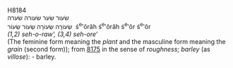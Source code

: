 <body>
  <p>H8184<br>  שׂעור    שׂער    שׂעורה    שׂערה  <br> שְׂעוֹרָה  שְׂעוֹרָה  שְׂעוֹר  שְׂעוֹר  ‎  ś<sup>e</sup>‛ôrâh  ś<sup>e</sup>‛ôrâh  ś<sup>e</sup>‛ôr  ś<sup>e</sup>‛ôr  <br><i>(1,2)</i> <i>seh-o-raw‘,</i> <i>(3,4)</i> <i>seh-ore‘ </i><br>(The feminine form meaning the <i>plant</i> and the masculine form meaning the <i>grain</i> (second form)); from <a href="h8175.htm">8175</a> in the sense of <i>roughness</i>; <i>barley</i> (as <i>villose</i>): - barley.<br></p>
 </body>